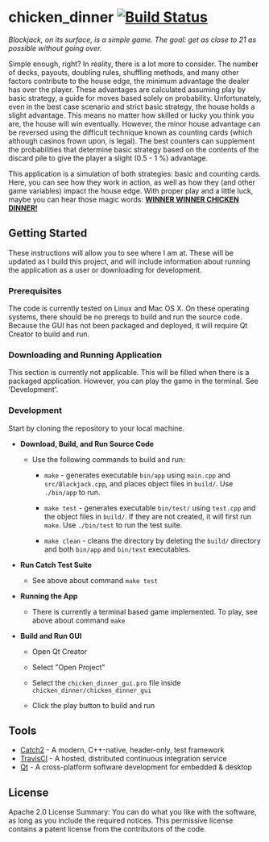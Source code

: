 # chicken_dinner [![Build Status](https://travis-ci.org/haydennix55/chicken_dinner.svg?branch=master)](https://travis-ci.org/haydennix55/chicken_dinner)

_Blackjack, on its surface, is a simple game. The goal: get as close to 21 as possible
without going over._ 

Simple enough, right? In reality, there is a lot more to consider. The number of decks, payouts, doubling rules, shuffling methods, and many other factors contribute to the house edge, the minimum advantage the dealer has over the player. These advantages are calculated assuming play by basic strategy, a guide for moves based solely on probability. Unfortunately, even in the best case scenario and strict basic strategy, the house holds a slight advantage. This means no matter how skilled or lucky you think you are, the house will win eventually. However, the minor house advantage can be reversed using the difficult technique known as counting cards (which although casinos frown upon, is legal). The best counters can supplement the probabilities that determine basic strategy based on the contents of the discard pile to give the player a slight (0.5 - 1 %) advantage.

This application is a simulation of both strategies: basic and counting cards. Here, you can see how they work in action, as well as how they (and other game variables) impact the house edge. With proper play and a little luck, maybe you can hear those magic words: [__WINNER WINNER CHICKEN DINNER!__](http://modernnotion.com/say-winner-winner-chicken-dinner/)

## Getting Started

These instructions will allow you to see where I am at. These will be updated as I build this project, and will include information about running the application as a user or downloading for development.

### Prerequisites

The code is currently tested on Linux and Mac OS X. On these operating systems, there should be no prereqs to build and run the source code. Because the GUI has not been packaged and deployed, it will require Qt Creator to build and run.

### Downloading and Running Application

This section is currently not applicable. This will be filled when there is a packaged application. However, you can play the game in the terminal. See 'Development'.

### Development

Start by cloning the repository to your local machine.

* __Download, Build, and Run Source Code__
     
   * Use the following commands to build and run:
     
      * `make` - generates executable `bin/app` using `main.cpp` and `src/Blackjack.cpp`, and places object files in `build/`. Use `./bin/app` to run. 
           
      * `make test` - generates executable `bin/test/` using `test.cpp` and the object files in `build/`. If they are not created, it will first run `make`. Use `./bin/test` to run the test suite.
      
      * `make clean` - cleans the directory by deleting the `build/` directory and both `bin/app` and `bin/test` executables.

* __Run Catch Test Suite__

   * See above about command `make test`
   
* __Running the App__
     
   * There is currently a terminal based game implemented. To play, see above about command `make`

* __Build and Run GUI__

   * Open Qt Creator
   
   * Select "Open Project"
   
   * Select the `chicken_dinner_gui.pro` file inside `chicken_dinner/chicken_dinner_gui`
   
   * Click the play button to build and run

## Tools

* [Catch2](https://github.com/catchorg/Catch2) - A modern, C++-native, header-only, test framework 
* [TravisCI](https://travis-ci.org) - A hosted, distributed continuous integration service
* [Qt](https://www.qt.io/) - A cross-platform software development for embedded & desktop


## License

Apache 2.0 License Summary: You can do what you like with the software, as long as you include the required notices. This permissive license contains a patent license from the contributors of the code.


